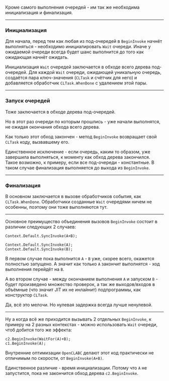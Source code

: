 


Кроме самого выполнения очередей - им так же необходима инициализация и финализация.

---
### Инициализация

Для начала, перед тем как любая из под-очередей в `BeginInvoke` начнёт выполняться - необходимо инициалировать `Wait` очереди.
Иначе у ожидаемой очереди всегда будет шанс выполнится до того как ожидающая начнёт ожидать.

Инициализация `Wait` очередей заключается в обходе всего дерева под-очередей. Для каждой `Wait` очереди, ожидающей уникальную очередь,
создаётся пара ключ-значения (`CLTask` и счётчик для него) и добавляется обработчик `CLTask.WhenDone` с удалением этой пары.

---
### Запуск очередей

Тоже заключается в обходе дерева под-очередей.

Но в этот раз очереди по которым прошлись - уже начали выполнятся, не ожидая окончания обхода всего дерева.

Как только этот обход закончен - метод `BeginInvoke` возвращает свой `CLTask` коду, вызвавшему его.

Единственное исключение - если очередь, каким то образом, уже завершила выполняться, к моменту как обход дерева закончился.\
Такое возможно, к примеру, если все под-очереди - константные. В таком случае финализация выполняется до выхода из `BeginInvoke`.

---
### Финализация

В основном заключается в вызове обработчиков события, как `CLTask.WhenDone`.
Обработчики созданные `Wait` очередями ничем не особенны, поэтому они тоже выполняются тут.

---

Основное преимущество объединения вызовов `BeginInvoke` состоит в различии следующих 2 случаев:
```
Context.Default.SyncInvoke(A+B);
```
```
Context.Default.SyncInvoke(A);
Context.Default.SyncInvoke(B);
```
В первом случае пока выполнится `A` - `B` уже, скорее всего, окажется полностью запущено.
А значит как только `A` закончит выполнятся - ход выполнения перейдёт на `B`.

А во втором случае - между окончанием выполнения `A` и запуском `B` - будет произведено множество проверок,
а так же выходов/входов в объёмные (что значит JIT их не инлайнит) подпрограммы, как конструктор `CLTask`.

Да, всё это мелочи. Но нулевая задержка всегда лучше ненулевой.

---

Ну а когда всё же приходится вызывать 2 отдельных `BeginInvoke`, к примеру на 2 разных
контекстах - можно использовать `Wait` очереди, чтоб добится того же эффекта:
```
c2.BeginInvoke(WaitFor(A)+B);
c1.BeginInvoke(A);
```
Внутренние оптимизации `OpenCLABC` делают этот код практически не отличимым по скорости, от `BeginInvoke(A+B)`.

Единственное различие - время инициализации. Потому что `A` не запустится, пока не закончится обход дерева `c2.BeginInvoke`.


